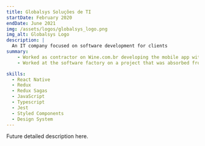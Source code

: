 ```yaml
---
title: Globalsys Soluções de TI
startDate: February 2020
endDate: June 2021
img: /assets/logos/globalsys_logo.png
img_alt: Globalsys Logo
description: |
  An IT company focused on software development for clients
summary:
    - Worked as contractor on Wine.com.br developing the mobile app with React Native with the Wine team.
    - Worked at the software factory on a project that was absorbed from 9GLabs.

skills:
  - React Native
  - Redux
  - Redux Sagas
  - JavaScript
  - Typescript
  - Jest
  - Styled Components
  - Design System
---
```


Future detailed description here.
